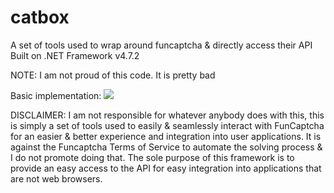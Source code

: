 # catbox
A set of tools used to wrap around funcaptcha &amp; directly access their API
Built on .NET Framework v4.7.2

NOTE: I am not proud of this code. It is pretty bad


Basic implementation:
![](https://i.imgur.com/Gyl9A6J.png)

DISCLAIMER:
I am not responsible for whatever anybody does with this, this is simply a set of tools used to easily & seamlessly interact with FunCaptcha
for an easier & better experience and integration into user applications. It is against the Funcaptcha Terms of Service to automate the solving
process & I do not promote doing that. The sole purpose of this framework is to provide an easy access to the API for easy integration into applications that are not web browsers.
